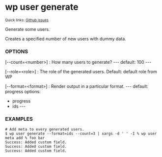 # wp user generate

<small>Quick links: <a href="https://github.com/issues?q=is%3Aopen+label%3Acommand%3Auser-generate+sort%3Aupdated-desc+org%3Awp-cli">Github issues</a></small>

Generate some users.

Creates a specified number of new users with dummy data.

### OPTIONS

[\--count=&lt;number&gt;]
: How many users to generate?
\---
default: 100
\---

[\--role=&lt;role&gt;]
: The role of the generated users. Default: default role from WP

[\--format=&lt;format&gt;]
: Render output in a particular format.
\---
default: progress
options:
  - progress
  - ids
\---

### EXAMPLES

    # Add meta to every generated users.
    $ wp user generate --format=ids --count=3 | xargs -d ' ' -I % wp user meta add % foo bar
    Success: Added custom field.
    Success: Added custom field.
    Success: Added custom field.


